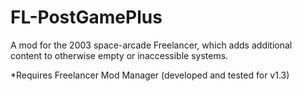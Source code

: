 # FL-PostGamePlus
A mod for the 2003 space-arcade Freelancer, which adds additional content to otherwise empty or inaccessible systems.

*Requires Freelancer Mod Manager (developed and tested for v1.3)
